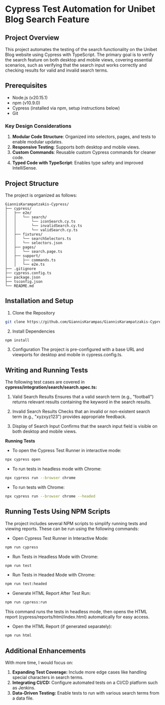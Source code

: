 # Cypress Test Automation for Unibet Blog Search Feature

## Project Overview

This project automates the testing of the search functionality on the Unibet Blog website using Cypress with TypeScript. The primary goal is to verify the search feature on both desktop and mobile views, covering essential scenarios, such as verifying that the search input works correctly and checking results for valid and invalid search terms.

## Prerequisites

- Node.js (v20.15.1)
- npm (v10.9.0)
- Cypress (installed via npm, setup instructions below)
- Git

### Key Design Considerations

1. **Modular Code Structure**: Organized into selectors, pages, and tests to enable modular updates.
2. **Responsive Testing**: Supports both desktop and mobile views.
3. **Custom Commands**: Reusable custom Cypress commands for cleaner code.
4. **Typed Code with TypeScript**: Enables type safety and improved IntelliSense.

## Project Structure

The project is organized as follows:

```plaintext
GiannisKarampatzakis-Cypress/
├── cypress/
│   ├── e2e/ 
│   │   └── search/
│   │       └── iconSearch.cy.ts
│   │       └── invalidSearch.cy.ts
│   │       └── validSearch.cy.ts
│   ├── fixtures/
│   │   └── searchSelectors.ts
│   │   └── selectors.json    
│   ├── pages/
│   │   └── search.page.ts           
│   ├── support/
│   │   ├── commands.ts        
│   │   └── e2e.ts           
├── .gitignore                 
├── cypress.config.ts          
├── package.json               
├── tsconfig.json              
└── README.md      
```          

## Installation and Setup

1. Clone the Repository
```bash
git clone https://github.com/GiannisKarampas/GiannisKarampatzakis-Cypress.git
```
2. Install Dependencies
```bash
npm install
```
3. Configuration The project is pre-configured with a base URL and viewports for desktop and mobile in cypress.config.ts.

## Writing and Running Tests

The following test cases are covered in **cypress/integration/search/search.spec.ts:**

1. Valid Search Results
Ensures that a valid search term (e.g., "football") returns relevant results containing the keyword in the search results.

2. Invalid Search Results
Checks that an invalid or non-existent search term (e.g., "xyzxyz123") provides appropriate feedback.

3. Display of Search Input
Confirms that the search input field is visible on both desktop and mobile views.

**Running Tests**

- To open the Cypress Test Runner in interactive mode:
```bash
npx cypress open
```

- To run tests in headless mode with Chrome:
```bash
npx cypress run --browser chrome
```

- To run tests with Chrome:
```bash
npx cypress run --browser chrome --headed
```

## Running Tests Using NPM Scripts

The project includes several NPM scripts to simplify running tests and viewing reports. These can be run using the following commands:

- Open Cypress Test Runner in Interactive Mode:
```bash
npm run cypress
```

- Run Tests in Headless Mode with Chrome:
```bash
npm run test
```

- Run Tests in Headed Mode with Chrome:
```bash
npm run test:headed
```

- Generate HTML Report After Test Run:
```bash
npm run cypress:run
```
This command runs the tests in headless mode, then opens the HTML report (cypress/reports/html/index.html) automatically for easy access.

- Open the HTML Report (if generated separately):
```bash
npm run html
```

## Additional Enhancements

With more time, I would focus on:

1. **Expanding Test Coverage:** Include more edge cases like handling special characters in search terms.
2. **Integrating CI/CD:** Configure automated tests on a CI/CD platform such as Jenkins.
3. **Data-Driven Testing:** Enable tests to run with various search terms from a data file.